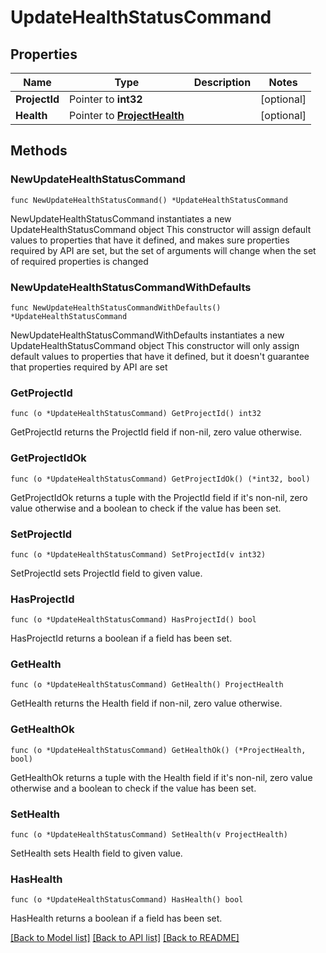 # UpdateHealthStatusCommand

## Properties

Name | Type | Description | Notes
------------ | ------------- | ------------- | -------------
**ProjectId** | Pointer to **int32** |  | [optional] 
**Health** | Pointer to [**ProjectHealth**](ProjectHealth.md) |  | [optional] 

## Methods

### NewUpdateHealthStatusCommand

`func NewUpdateHealthStatusCommand() *UpdateHealthStatusCommand`

NewUpdateHealthStatusCommand instantiates a new UpdateHealthStatusCommand object
This constructor will assign default values to properties that have it defined,
and makes sure properties required by API are set, but the set of arguments
will change when the set of required properties is changed

### NewUpdateHealthStatusCommandWithDefaults

`func NewUpdateHealthStatusCommandWithDefaults() *UpdateHealthStatusCommand`

NewUpdateHealthStatusCommandWithDefaults instantiates a new UpdateHealthStatusCommand object
This constructor will only assign default values to properties that have it defined,
but it doesn't guarantee that properties required by API are set

### GetProjectId

`func (o *UpdateHealthStatusCommand) GetProjectId() int32`

GetProjectId returns the ProjectId field if non-nil, zero value otherwise.

### GetProjectIdOk

`func (o *UpdateHealthStatusCommand) GetProjectIdOk() (*int32, bool)`

GetProjectIdOk returns a tuple with the ProjectId field if it's non-nil, zero value otherwise
and a boolean to check if the value has been set.

### SetProjectId

`func (o *UpdateHealthStatusCommand) SetProjectId(v int32)`

SetProjectId sets ProjectId field to given value.

### HasProjectId

`func (o *UpdateHealthStatusCommand) HasProjectId() bool`

HasProjectId returns a boolean if a field has been set.

### GetHealth

`func (o *UpdateHealthStatusCommand) GetHealth() ProjectHealth`

GetHealth returns the Health field if non-nil, zero value otherwise.

### GetHealthOk

`func (o *UpdateHealthStatusCommand) GetHealthOk() (*ProjectHealth, bool)`

GetHealthOk returns a tuple with the Health field if it's non-nil, zero value otherwise
and a boolean to check if the value has been set.

### SetHealth

`func (o *UpdateHealthStatusCommand) SetHealth(v ProjectHealth)`

SetHealth sets Health field to given value.

### HasHealth

`func (o *UpdateHealthStatusCommand) HasHealth() bool`

HasHealth returns a boolean if a field has been set.


[[Back to Model list]](../README.md#documentation-for-models) [[Back to API list]](../README.md#documentation-for-api-endpoints) [[Back to README]](../README.md)


